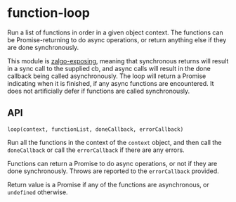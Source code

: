 # function-loop

Run a list of functions in order in a given object context.  The
functions can be Promise-returning to do async operations, or return
anything else if they are done synchronously.

This module is
[zalgo-exposing](http://blog.izs.me/post/59142742143/designing-apis-for-asynchrony),
meaning that synchronous returns will result in a sync call to the supplied
cb, and async calls will result in the done callback being called
asynchronously.  The loop will return a Promise indicating when it is
finished, if any async functions are encountered.  It does not artificially
defer if functions are called synchronously.

## API

`loop(context, functionList, doneCallback, errorCallback)`

Run all the functions in the context of the `context` object, and then
call the `doneCallback` or call the `errorCallback` if there are any
errors.

Functions can return a Promise to do async operations, or not if they are
done synchronously.  Throws are reported to the `errorCallback` provided.

Return value is a Promise if any of the functions are asynchronous, or
`undefined` otherwise.
